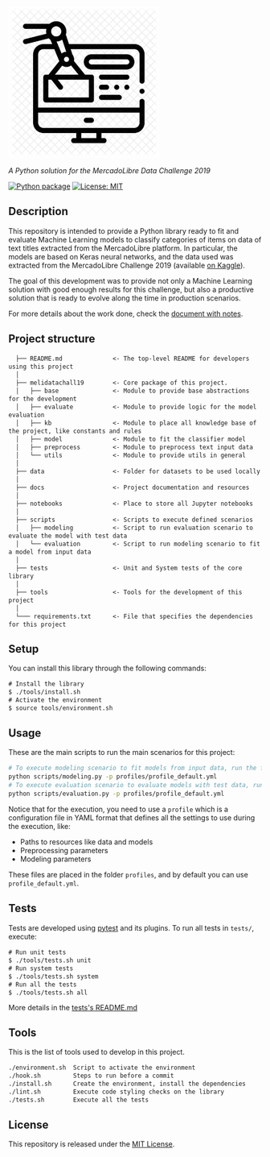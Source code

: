 <img style="display: inline;" src="docs/img/logo.png" width="300"/>

*A Python solution for the MercadoLibre Data Challenge 2019*

[![Python package](https://github.com/leferrad/meli_datachallenge2019/workflows/Python%20package/badge.svg)](https://github.com/leferrad/meli_datachallenge2019/actions?query=workflow%3A%22Python+package%22)
[![License: MIT](https://img.shields.io/badge/License-MIT-yellow.svg)](https://opensource.org/licenses/MIT)

## Description

This repository is intended to provide a Python library ready to fit and evaluate Machine Learning models to classify categories of items on data of text titles extracted from the MercadoLibre platform. 
In particular, the models are based on Keras neural networks, and the data used was extracted from the MercadoLibre Challenge 2019 (available [on Kaggle](https://www.kaggle.com/abugim/meli-data-challenge-2019)).

The goal of this development was to provide not only a Machine Learning solution with good enough results for this challenge, but also a productive solution that is ready to evolve along the time in production scenarios.

For more details about the work done, check the [document with notes](./docs/notes.md).

## Project structure
                            
      ├── README.md              <- The top-level README for developers using this project
      │      
      ├── melidatachall19        <- Core package of this project.
      │   ├── base               <- Module to provide base abstractions for the development                           
      │   ├── evaluate           <- Module to provide logic for the model evaluation
      │   ├── kb                 <- Module to place all knowledge base of the project, like constants and rules   
      │   ├── model              <- Module to fit the classifier model      
      │   ├── preprocess         <- Module to preprocess text input data      
      │   └── utils              <- Module to provide utils in general       
      │                
      ├── data                   <- Folder for datasets to be used locally  
      │
      ├── docs                   <- Project documentation and resources  
      │
      ├── notebooks              <- Place to store all Jupyter notebooks  
      │
      ├── scripts                <- Scripts to execute defined scenarios 
      │   ├── modeling           <- Script to run evaluation scenario to evaluate the model with test data                           
      │   └── evaluation         <- Script to run modeling scenario to fit a model from input data
      │                
      ├── tests                  <- Unit and System tests of the core library  
      │
      ├── tools                  <- Tools for the development of this project  
      │
      └─── requirements.txt      <- File that specifies the dependencies for this project


## Setup

You can install this library through the following commands:

```
# Install the library
$ ./tools/install.sh
# Activate the environment
$ source tools/environment.sh
```      

## Usage
  
These are the main scripts to run the main scenarios for this project:

```bash
# To execute modeling scenario to fit models from input data, run the following script:
python scripts/modeling.py -p profiles/profile_default.yml
# To execute evaluation scenario to evaluate models with test data, run the following script:
python scripts/evaluation.py -p profiles/profile_default.yml
```             

Notice that for the execution, you need to use a `profile` which is a configuration file in YAML format that defines all the settings to use during the execution, like:
- Paths to resources like data and models
- Preprocessing parameters
- Modeling parameters                        

These files are placed in the folder `profiles`, and by default you can use `profile_default.yml`.
  
## Tests

Tests are developed using [pytest](https://docs.pytest.org/en/stable/>) and its plugins. To run all tests in ``tests/``, execute:
```
# Run unit tests
$ ./tools/tests.sh unit
# Run system tests
$ ./tools/tests.sh system
# Run all the tests
$ ./tools/tests.sh all
``` 

More details in the [tests's README.md](./tests/README.md)

## Tools

This is the list of tools used to develop in this project.

```
./environment.sh  Script to activate the environment
./hook.sh         Steps to run before a commit
./install.sh      Create the environment, install the dependencies
./lint.sh         Execute code styling checks on the library
./tests.sh        Execute all the tests
```       

## License

This repository is released under the [MIT License](LICENSE). 
